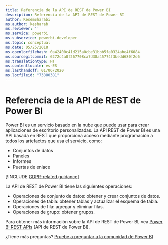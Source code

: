```yaml
---
title: Referencia de la API de REST de Power BI
description: Referencia de la API de REST de Power BI
author: KesemSharabi
ms.author: kesharab
ms.reviewer: ''
ms.service: powerbi
ms.subservice: powerbi-developer
ms.topic: conceptual
ms.date: 05/25/2018
ms.openlocfilehash: 0a42400c41d215a0cbe31bbb5fa0324abe4f6084
ms.sourcegitcommit: 6272c4a0f267708ca7d38a45774f3bedd680f2d6
ms.translationtype: HT
ms.contentlocale: es-ES
ms.lasthandoff: 01/06/2020
ms.locfileid: "73880381"
---
```

# <a name="power-bi-rest-api-reference"></a>Referencia de la API de REST de Power BI

Power BI es un servicio basado en la nube que puede usar para crear aplicaciones de escritorio personalizadas. La API REST de Power BI es una API basada en REST que proporciona acceso mediante programación a todos los artefactos que usa el servicio, como:
* Conjuntos de datos
* Paneles
* Informes
* Puertas de enlace

[!INCLUDE [GDPR-related guidance](../includes/gdpr-hybrid-note.md)]

La API de REST de Power BI tiene las siguientes operaciones:

* Operaciones de conjunto de datos: obtener y crear conjuntos de datos.
* Operaciones de tabla: obtener tablas y actualizar el esquema de tabla.
* Operaciones de fila: agregar y eliminar filas.
* Operaciones de grupo: obtener grupos.

Para obtener más información sobre la API de REST de Power BI, vea [Power BI REST APIs](https://docs.microsoft.com/rest/api/power-bi/) (API de REST de Power BI).

¿Tiene más preguntas? [Pruebe a preguntar a la comunidad de Power BI](https://community.powerbi.com/)